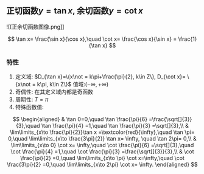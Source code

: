 ## 正切函数$y= \tan x$, 余切函数$y=\cot x$

![[正余切函数图像.png]]

$$
\tan x= \frac{\sin x}{\cos x},\quad \cot x= \frac{\cos x}{\sin x} = \frac{1}{\tan x}
$$

### 特性

1. 定义域: $D_{\tan x}=\{x\not = k\pi+\frac{\pi}{2}, k\in Z\}, D_{\cot x}= \{x\not = k\pi, k\in Z\}$ 值域:$(-\infty, +\infty)$
2. 奇偶性: 在其定义域内都是奇函数
3. 周期性: $T=\pi$
4. 特殊函数值:

$$
\begin{aligned}
	& \tan 0=0,\quad \tan \frac{\pi}{6} =\frac{\sqrt[]{3}}{3},\quad \tan \frac{\pi}{4} =1,\quad \tan \frac{\pi}{3} =\sqrt[]{3},\\
	& \lim\limits_{x\to \frac{\pi}{2}}\tan x =\textcolor{red}{\infty},\quad \tan \pi= 0,\quad \lim\limits_{x\to \frac{3\pi}{2}} \tan x= \infty, \quad \tan 2\pi= 0,\\
	& \lim\limits_{x\to 0} \cot x= \infty,\quad \cot \frac{\pi}{6} =\sqrt[]{3},\quad \cot \frac{\pi}{4} =1,\quad \cot \frac{\pi}{3} =\frac{\sqrt[]{3}}{3},\\
	& \cot \frac{\pi}{2} =0,\quad \lim\limits_{x\to \pi} \cot x=\infty,\quad \cot \frac{3\pi}{2} =0,\quad \lim\limits_{x\to 2\pi} \cot x= \infty.
\end{aligned}
$$
